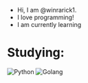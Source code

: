 - Hi, I am @winrarick1.
- I love programming!
- I am currently learning
# Studying:
![Python](https://img.shields.io/badge/python-3670A0?style=flat&logo=python&logoColor=ffdd54) ![Golang](https://img.shields.io/badge/golang-3670A0?style=flat&logo=golang&logoColor=ffdd54)
